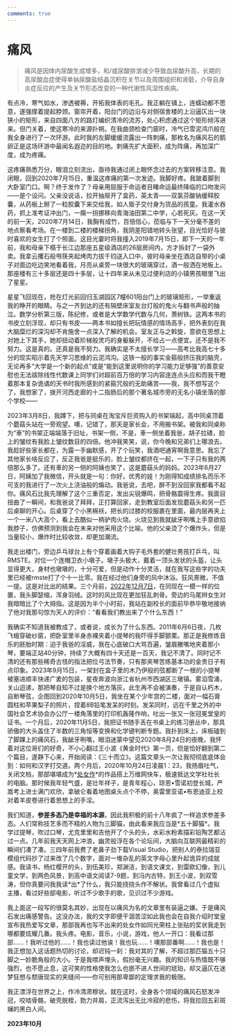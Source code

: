 ```yaml
---
comments: true
---
```

# 痛风

>痛风是因体内尿酸生成增多，和/或尿酸排泄减少导致血尿酸升高，长期的高尿酸血症使得单钠尿酸盐结晶沉积在关节以及周围组织和肾脏，介导自身炎症反应的产生及关节形态改变的一种代谢性风湿性疾病。

有点冷，寒气如水，渗透被褥，开拓我体表的毛孔。我正躺在铺上，连蠕动都不愿意，遂强撑着提起脖颈。窗帘开着，阳台门的边沿与对侧宿舍楼的上沿逼仄出一块狭小的矩形，来自四面八方的路灯编织清冷的流苏，处心积虑通过这个矩形倾泻进来。但门关着，使这寒冷的来源扑朔。在我曲颈检查门窗时，冷气已雪泥鸿爪般在我全身进行了一次环游。此时我的左脚缓缓流露出一阵刺痛，那枚名为痛风石的鹅卵正是这场环游中最闻名遐迩的目的地。刺痛先扩大面积，成为阵痛，再加深广度，成为疼痛。

这疼痛熟悉万分，眼泪立刻流出，亟待我通过闭上眼怀念过去的方案转移注意。我闭眼，回到2020年7月15日，重温这疼痛的第一次发迹。我脚好疼。我跛着脚到大卧室门口。啊？终于发作了？母亲用屈服于命运者目睹命运最终降临的口吻发问——是个设问。父亲没说话，拉开抽屉开了盒药，英太青——双氯芬酸钠缓释胶囊，从药板上掰了一粒胶囊下来交给我，如人贩子交付身为货品的孩童。我灌水吞药，抓上准考证冲出门，一瘸一拐挪移向青海油田第二中学，心若死灰。在这一天的前一天，2020年7月14日，我胸有成竹，百倍信心，莅临与下一天分毫不差的地点察看考场。在一楼到二楼的楼梯拐角，我阴差阳错地转头张望，目光恰好与彼时喜欢的女生打了个照面。这目光霎时将我撞入2019年7月15日，即下一天的一年前，我和母亲下榻于长江边那座五星级酒店的26层房间内，方才拆封了一袋外卖。我拿云攫石般甩筷夹起烤肉力拔千钧送入口中，彼时母亲坐在酒店自带的小桌子对面边吃边笑地看着我，月亮从桌旁一块很大的玻璃穿过，酒一般洒在地板上。那座楼有三十多层还是四十多层，让十四年来从未见过便利店的小镇男孩眼里飞出了星星。

星星飞回现在，抢在灯光前回归玉湖园区7幢601阳台门上的玻璃矩形，一举重返我的睁开的眼睛。与之一齐到达的还有隔壁床室友台灯般的鬼火与翻书声般的抽泣。数学分析第三版，陈纪修，或者是大学数学代数与几何，萧树铁。这两本书的书皮立刻浮现，却只有书皮——两本书如擅长把玩情感的情场高手，把外表刻在我大脑糜烂的深沟却不肯施舍一点深入了解的机会。室友正与之斡旋，意欲在思想上对她上下其手，她却扭动着阶梯般灵巧的身躯躲开，不给占一点便宜。还不是我不努力。这是真的。还真是我不努力。我确实是不太擅长学习——高考比我高七十多分的现实昭示着先天学习思维的云泥鸿沟。这铁一般的事实金箍般挤压我的脑壳，无论再多“大学是一个新的起点”或是“能到这里说明你的学习能力足够强”的善意安慰也无法祓除线性代数课上同学们对超前百万倍的学习内容连连点头应和而我干瞪着那本复杂诡谲的天书时我所感到的紧箍咒般的无助痛苦——我，我不想写这个了，我想家了，拨开河西走廊的十二指肠后的那个著名城市旁的无名小镇坐落的那个学校——

2023年3月8日，我蹲下，把与同桌在淘宝斥巨资购入的书架端起，高中同桌顶着个蘑菇头站在一旁观望。噢，记错了，那天是家长会，不用搬书架。被我和同桌称为“車”的书架正端端落于旧址，书架一侧，不是，車一侧坐着我爸，胡子拉碴，脸上的皱纹有我脸上皱纹数目的四倍。他冲我笑笑，说，你今晚和兄弟们上哪浪去。我趁好些家长都在，为露一手幽默感，开了个玩笑，我酒吧通宵啊我意思。我忘了其他家长啥反应了，反正我爸是挺乐的，脸上皱纹都挤在一起，一下子只有我的两倍那么多了。还有車的另一侧的阿姨也笑了，这是蘑菇头的妈妈。2023年6月27日，阿姨加了我微信，开头就是一句：你好，优秀的娃！为刚得知成绩排名而乐不可支的我进行了一次火上浇油般的煽动。我爸说，去吧，醉不到没回家我都看不起你。痛风石比我先理解了这个三重否定，发出尖锐爆鸣，把骨骼震得生疼。我面目扭曲了一瞬间，和我爸说了拜拜，正打算回家，走到教室后面发现蘑菇头和另一匹后桌聊的开心。后桌穿了个小黑棉袄，把长的过膝的校服裹在里面，最内层再夹上一个一米八大高个，看上去酷似一柄驴肉火烧。火烧见到我就龇牙咧嘴上手意欲掐我脖子，仿佛预测到我会在未来对他采用这个比喻。他的父亲烫了个爆炸头，但是当量较小，爆炸时比较收敛，却更加潮流。

我走出楼门，旁边乒乓球台上有个穿着画着大钩子毛外套的健壮男孩打乒乓，叫RMSTE。对位一个连帽卫衣小墩子。墩子头极大，戴着一顶头发状的头盔，让头显得更大，身材也墩墩的，十分可爱，但是动作十分灵活，就在我写这些字的功夫里已经被rmste打了个十一比零。我在经过他们身旁的风中沐浴。狂风熹微，不值一提。这是对比出的结果。三个月前，[2022年12月7日](https://shrike-505.github.io/stories/Fool/)，在同现在一模一样的位置，我头脚瑟缩，浑身羽绒。这时的风比现在更加狂乱刺骨。旁边的马尾辫女生对我暗暗比了个大拇指。这是因为半个小时前，我站在副校长的面前毕恭毕敬地接纳了他对我那句惊为天人的评价：“看看我们教出来了个什么东西！”

我确实不知道我被教成了，或者说，成长为了什么东西。2011年6月6日夜，几枚飞蛾穿破纱窗，把卧室里半身赤裸夹着小提琴的我吓得手脚颤栗。那正是我修炼音乐的胚胎时期：迫于我爸的淫威，我在心底破口大骂百遍，皱眉撇嘴地夹着那小琴，要端正站40分钟，持续了大概有四十天还是一百天，我记不清了。同时记不清的还有那些稀奇古怪的指法把位弓法节奏，只有那夹琴苦练基本功的金贵日子有点印象。2023年9月15日，一架封在盒子里的木乃伊般的弦都断了一根的小提琴被塞进顺丰快递广袤的包装，星夜奔波向浙江省杭州市西湖区三墩镇。雾滔雪涌，关山迢递，那把琴自知不过是换个地方落灰，此生再不会被演奏，于是自认朽木，自断琴弦，企图回到2020年10月5日，我坐在某个少年宫的二楼，面对一幅石膏圆柱和苹果梨子的照片，捏着8B铅笔发呆的时刻。发呆同时，远在千里之外的中国社会艺术协会办公厅一楼角落里的打印机轰隆作响，吐出一张又一张冠冕堂皇的证书。一个月后，2020年11月5日，我把证书随手丢在书桌上的练习册丛中，那具骄傲的大头盖住了半数的三角恒等变换和化学键判断专题。我扑到床上，床板磕到了脚踝上的痛风石，我龇牙咧嘴，眼泪迷蒙中望见2020年8月24日的夜晚，我怀着对这位哥们的好奇，不小心翻过王小波《黄金时代》第一页，但是恰好翻到第二个篇目，遂静下心来，开始阅读：《三十而立》。这篇文章头一次让我彻彻底底体会到：如何和汉字打交道。两个月后，2020年10月24日凌晨1：23，我扬眉吐气，关闭文档，那部堪堪成为\*[处女作](https://shrike-505.github.io/stories/Mice/)\*的作品搭上万维网快车，极速抵达文学社社长的电脑。那时候我年轻气盛，是壮年祥子，是青年程心，琼恩•雪诺初登长城，严嵩考上进士满门欢欣，拿破仑看着地图桌头点个不停，奥雷里亚诺•布恩迪亚上校对着羊皮卷进行着思想上的手淫。

我们知道，__参差多态乃是幸福的本源__，因此我积极的前十八年疯了一样追求参差多态。人们常称技艺多而不精的人物为三脚猫，由此看来我应当是\*五十脚猫\*。我学过提琴，吹过口琴，尤克里里和吉他开了个头的头，水彩水粉素描彩铅陶艺都沾过一点。几年前我天天网上冲浪，幽灵般浮在各个论坛间，大脑向互联网最精彩的瞬间们凑了凑。三四年前我费了老鼻子劲下载Visual Studio，把别人的泰拉瑞亚模组代码抄了过来改了几个数字，面对一堆杂乱的英文字母心里升起诡异的成就感。我读书，杨红樱开的头，到伍美珍，郑渊洁，到语文课文，到雷欧幻像，到儿童文学，到两色风景，到高中语文阅读7-9题，到冯内古特，到王小波，到双雪涛，但你真要问我我读\*出\*了什么，我只能挠挠头作不解状。我曾看过几个虚拟主播，看过好些部电影，听过不少歌手的歌，见识过不少游戏。

我上面这一段写的很莫名其妙，出现在以痛风为名的文章里有装逼之嫌。于是痛风石发出痛感警告。这没办法，我的文字即便干涸苦涩如此我也会在自我介绍时堂皇宣布我热爱写文章，那部我再也写不出来的处女作如同光荣柱上张贴的奖状我走到哪都要炫耀几番。我头疼。电影，音乐，小说，游戏，他人一开口：我看过那部……！我听过他的……！我也读过他诶！我也玩……！噢那部番啊……！我也是！我正想加入这话题热切的讨论，却迟钝一刹：我对其的了解，不超过那匹猫五十只脚之一妙脆角般的大小。于是我噤声埋头，假扮毫无兴趣。我的知识与热情既不够强烈，也不愿止息，这可笑的性格使我怎么也嵌不进人世间的琥珀，却又逼仄在迷梦狂想与颓唐现实的夹缝间——你可别用那卑鄙的定理求我的极限。

我正漂浮在世界之上，作冷清肃穆状。就在这时，全身各个领域的痛风石怒发冲冠，咬啮骨骼，破壳脱桎，勠力并肩，正流泻出无比冷寂的悲伤，将我拉回五彩斑斓的黑白人间。

__2023年10月__